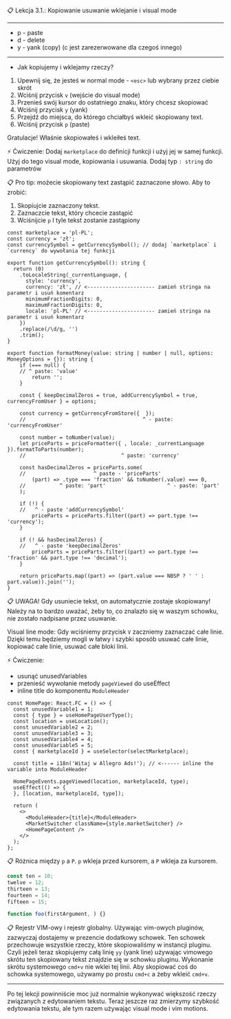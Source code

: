 📋 Lekcja 3.1.: Kopiowanie usuwanie wklejanie i visual mode

*****

- p - paste
- d - delete
- y - yank (copy) (c jest zarezerwowane dla czegoś innego)

*****

- Jak kopiujemy i wklejamy rzeczy?
1. Upewnij się, że jesteś w normal mode - `<esc>` lub wybrany przez ciebie skrót
2. Wciśnij przycisk `v` (wejście do visual mode)
3. Przenieś swój kursor do ostatniego znaku, który chcesz skopiować 
4. Wciśnij przycisk `y` (yank)
5. Przejdź do miejsca, do którego chciałbyś wkleić skopiowany text.
6. Wciśnij przycisk `p` (paste)

Gratulacje! Właśnie skopiowałeś i wkleiłeś text.

⚡️ Ćwiczenie:
Dodaj `marketplace` do definicji funkcji i użyj jej w samej funkcji.
Użyj do tego visual mode, kopiowania i usuwania. Dodaj typ `: string`
do parametrów

📋 Pro tip: możecie skopiowany text zastąpić zaznaczone słowo. Aby to zrobić:
1. Skopiujcie zaznaczony tekst.
2. Zaznaczcie tekst, który chcecie zastąpić
3. Wciśnijcie `p`
   I tyle tekst zostanie zastąpiony

```tsx
const marketplace = 'pl-PL';
const currency = 'zł';
const currencySymbol = getCurrencySymbol(); // dodaj `marketplace` i `currency` do wywołania tej funkcji

export function getCurrencySymbol(): string {
  return (0)
    .toLocaleString(_currentLanguage, {
      style: 'currency',
      currency: 'zł', // <---------------------- zamień stringa na parametr i usuń komentarz
      minimumFractionDigits: 0,
      maximumFractionDigits: 0,
      locale: 'pl-PL' // <---------------------- zamień stringa na parametr i usuń komentarz
    })
    .replace(/\d/g, '')
    .trim();
}

export function formatMoney(value: string | number | null, options: MoneyOptions = {}): string {
    if (=== null) {
    // ^ paste: 'value' 
        return '';
    }

    const { keepDecimalZeros = true, addCurrencySymbol = true, currencyFromUser } = options;

    const currency = getCurrencyFromStore({  });
    //                                      ^ - paste: 'currencyFromUser'
    
    const number = toNumber(value);
    let priceParts = priceFormatter({ , locale: _currentLanguage }).formatToParts(number);
    //                               ^ paste: 'currency'

    const hasDecimalZeros = priceParts.some(
    //                      ^ paste - 'priceParts'
        (part) => .type === 'fraction' && toNumber(.value) === 0,
    //           ^ paste: 'part'                    ^ - paste: 'part'
    );

    if (!) {
    //   ^ - paste 'addCurrencySymbol'
        priceParts = priceParts.filter((part) => part.type !== 'currency');
    }

    if (! && hasDecimalZeros) {
    //   ^ - paste 'keepDecimalZeros'
        priceParts = priceParts.filter((part) => part.type !== 'fraction' && part.type !== 'decimal');
    }

    return priceParts.map((part) => (part.value === NBSP ? ' ' : part.value)).join('');
}
```

📋 UWAGA!
Gdy usuniecie tekst, on automatycznie zostaje skopiowany! Należy na to bardzo uważać,
żeby to, co znalazło się w waszym schowku, nie zostało nadpisane przez usuwanie.

Visual line mode:
Gdy wciśniemy przycisk `V` zaczniemy zaznaczać całe linie. Dzięki temu będziemy mogli
w łatwy i szybki sposób usuwać całe linie, kopiować całe linie, usuwać całe bloki linii.

⚡️ Ćwiczenie:
- usunąć unusedVariables
- przenieść wywołanie metody `pageViewed` do useEffect
- inline title do komponentu `ModuleHeader`

```tsx
const HomePage: React.FC = () => {
  const unusedVariable1 = 1;
  const { type } = useHomePageUserType();
  const location = useLocation();
  const unusedVariable2 = 2;
  const unusedVariable3 = 3;
  const unusedVariable4 = 4;
  const unusedVariable5 = 5;
  const { marketplaceId } = useSelector(selectMarketplace);

  const title = i18n('Witaj w Allegro Ads!'); // <------ inline the variable into ModuleHeader

  HomePageEvents.pageViewed(location, marketplaceId, type);
  useEffect(() => {
  }, [location, marketplaceId, type]);

  return (
    <>
      <ModuleHeader>{title}</ModuleHeader>
      <MarketSwitcher className={style.marketSwitcher} />
      <HomePageContent />
    </>
  );
};

```

📋 Różnica między `p` a `P`.
`p` wkleja przed kursorem, a `P` wkleja za kursorem.

```ts
const ten = 10;
twelve = 12;
thirteen = 13;
fourteen = 14;
fifteen = 15;

function foo(firstArgument, ) {}
```

📋 Rejestr VIM-owy i rejestr globalny.
Używając vim-owych pluginów, zazwyczaj dostajemy w prezencie dodatkowy schowek. Ten schowek przechowuje
wszystkie rzeczy, które skopiowaliśmy w instancji pluginu. Czyli jeżeli teraz skopiujemy całą linię `yy` (yank line)
używając vimowego skrótu ten skopiowany tekst znajdzie się w schowku pluginu. Wykonanie skrótu systemowego
`cmd+v` nie wklei tej linii. Aby skopiować coś do schowka systemowego, używamy po prostu `cmd+c` a żeby wkleić `cmd+v`.

-------------------------------

Po tej lekcji powinniście moc już normalnie wykonywać większość rzeczy związanych z edytowaniem tekstu.
Teraz jeszcze raz zmierzymy szybkość edytowania tekstu, ale tym razem używając visual mode i vim motions.
